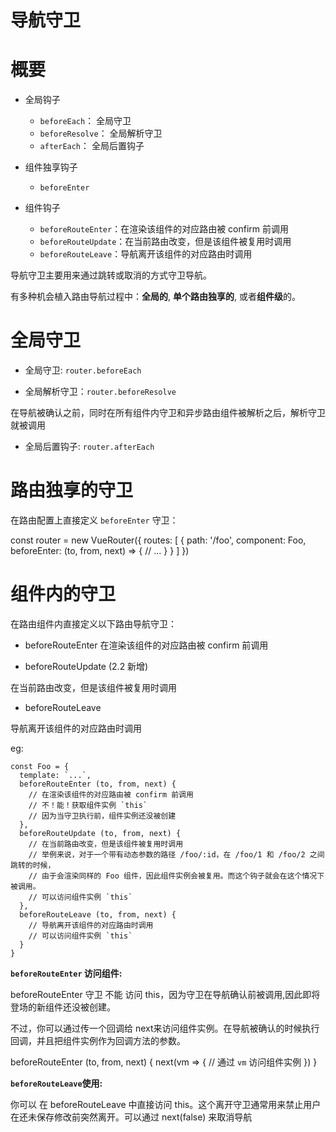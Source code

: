 导航守卫
======

# 概要

- 全局钩子
  - `beforeEach`： 全局守卫
  - `beforeResolve`： 全局解析守卫
  - `afterEach`： 全局后置钩子

- 组件独享钩子
  - `beforeEnter`

- 组件钩子
  - `beforeRouteEnter`：在渲染该组件的对应路由被 confirm 前调用
  - `beforeRouteUpdate`：在当前路由改变，但是该组件被复用时调用
  - `beforeRouteLeave`：导航离开该组件的对应路由时调用

导航守卫主要用来通过跳转或取消的方式守卫导航。

有多种机会植入路由导航过程中：**全局的**, **单个路由独享的**, 或者**组件级**的。

# 全局守卫

- 全局守卫: `router.beforeEach`

- 全局解析守卫：`router.beforeResolve`

在导航被确认之前，同时在所有组件内守卫和异步路由组件被解析之后，解析守卫就被调用

- 全局后置钩子: `router.afterEach`

# 路由独享的守卫

在路由配置上直接定义 `beforeEnter` 守卫：

const router = new VueRouter({
  routes: [
    {
      path: '/foo',
      component: Foo,
      beforeEnter: (to, from, next) => {
        // ...
      }
    }
  ]
})

# 组件内的守卫

在路由组件内直接定义以下路由导航守卫：

- beforeRouteEnter
在渲染该组件的对应路由被 confirm 前调用

- beforeRouteUpdate (2.2 新增)

 在当前路由改变，但是该组件被复用时调用

- beforeRouteLeave

 导航离开该组件的对应路由时调用


eg:

```
const Foo = {
  template: `...`,
  beforeRouteEnter (to, from, next) {
    // 在渲染该组件的对应路由被 confirm 前调用
    // 不！能！获取组件实例 `this`
    // 因为当守卫执行前，组件实例还没被创建
  },
  beforeRouteUpdate (to, from, next) {
    // 在当前路由改变，但是该组件被复用时调用
    // 举例来说，对于一个带有动态参数的路径 /foo/:id，在 /foo/1 和 /foo/2 之间跳转的时候，
    // 由于会渲染同样的 Foo 组件，因此组件实例会被复用。而这个钩子就会在这个情况下被调用。
    // 可以访问组件实例 `this`
  },
  beforeRouteLeave (to, from, next) {
    // 导航离开该组件的对应路由时调用
    // 可以访问组件实例 `this`
  }
}
```

**`beforeRouteEnter` 访问组件:**

beforeRouteEnter 守卫 不能 访问 this，因为守卫在导航确认前被调用,因此即将登场的新组件还没被创建。

不过，你可以通过传一个回调给 next来访问组件实例。在导航被确认的时候执行回调，并且把组件实例作为回调方法的参数。

beforeRouteEnter (to, from, next) {
  next(vm => {
    // 通过 `vm` 访问组件实例
  })
}

**`beforeRouteLeave`使用:**

你可以 在 beforeRouteLeave 中直接访问 this。这个离开守卫通常用来禁止用户在还未保存修改前突然离开。可以通过 next(false) 来取消导航